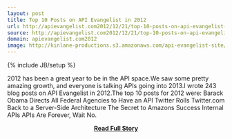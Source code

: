 ```yaml
---
layout: post
title: Top 10 Posts on API Evangelist in 2012
url: http://apievangelist.com2012/12/21/top-10-posts-on-api-evangelist-in-2012/
source: http://apievangelist.com2012/12/21/top-10-posts-on-api-evangelist-in-2012/
domain: apievangelist.com2012
image: http://kinlane-productions.s3.amazonaws.com/api-evangelist-site/blog/Tag-Cloud-API-2012.png
---
```

{% include JB/setup %}<p>2012 has been a great year to be in the API space.We saw some pretty amazing growth, and everyone is talking APIs going into 2013.I wrote 243 blog posts on API Evangelist in 2012.The top 10 posts for 2012 were: Barack Obama Directs All Federal Agencies to Have an API Twitter Rolls Twitter.com Back to a Server-Side Architecture The Secret to Amazons Success Internal APIs APIs Are Forever, Wait No.</p>
<center><p><a href="http://apievangelist.com2012/12/21/top-10-posts-on-api-evangelist-in-2012/" style='padding:25px; font-sze:18px; font-weight: bold;'>Read Full Story</a></p></center>
